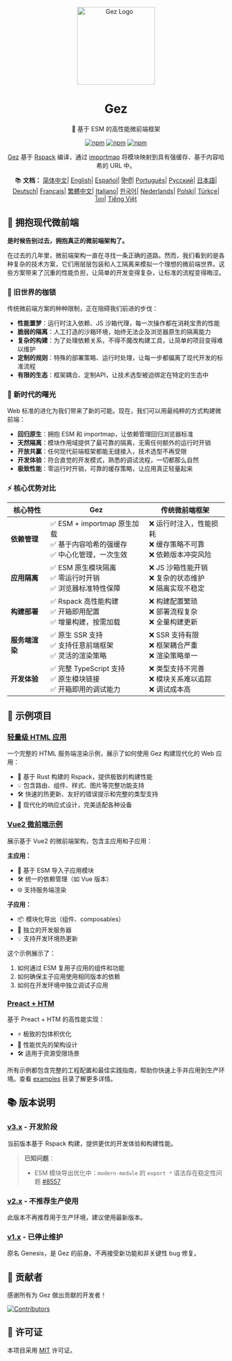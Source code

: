 <p align="center">
  <img src="https://www.esmnext.com/logo.svg" width="180" alt="Gez Logo" />
</p>

<h1 align="center">Gez</h1>
<p align="center">🚀 基于 ESM 的高性能微前端框架</p>

<p align="center">
  <a href="https://www.npmjs.com/package/@gez/core"><img src="https://img.shields.io/npm/v/@gez/core.svg" alt="npm"></a>
  <a href="https://www.npmjs.com/package/@gez/core"><img src="https://img.shields.io/npm/dm/@gez/core.svg" alt="npm"></a>
  <a href="https://www.npmjs.com/package/@gez/core"><img src="https://img.shields.io/npm/dt/@gez/core.svg" alt="npm"></a>
</p>

<p align="center">
  <a href="https://www.esmnext.com">Gez</a> 基于 <a href="https://rspack.dev/">Rspack</a> 编译，通过 <a href="https://developer.mozilla.org/zh-CN/docs/Web/HTML/Element/script/type/importmap">importmap</a> 将模块映射到具有强缓存、基于内容哈希的 URL 中。
</p>

<p align="center">
  📚 <b>文档：</b>
  <a href="https://www.esmnext.com">简体中文</a>|
  <a href="https://www.esmnext.com/en/">English</a>|
  <a href="https://www.esmnext.com/es/">Español</a>|
  <a href="https://www.esmnext.com/hi/">हिन्दी</a>|
  <a href="https://www.esmnext.com/pt/">Português</a>|
  <a href="https://www.esmnext.com/ru/">Русский</a>|
  <a href="https://www.esmnext.com/ja/">日本語</a>|
  <a href="https://www.esmnext.com/de/">Deutsch</a>|
  <a href="https://www.esmnext.com/fr/">Français</a>|
  <a href="https://www.esmnext.com/zh-TW/">繁體中文</a>|
  <a href="https://www.esmnext.com/it/">Italiano</a>|
  <a href="https://www.esmnext.com/ko/">한국어</a>|
  <a href="https://www.esmnext.com/nl/">Nederlands</a>|
  <a href="https://www.esmnext.com/pl/">Polski</a>|
  <a href="https://www.esmnext.com/tr/">Türkçe</a>|
  <a href="https://www.esmnext.com/th/">ไทย</a>|
  <a href="https://www.esmnext.com/vi/">Tiếng Việt</a>
</p>

## 💫 拥抱现代微前端

**是时候告别过去，拥抱真正的微前端架构了。**

在过去的几年里，微前端架构一直在寻找一条正确的道路。然而，我们看到的是各种复杂的技术方案，它们用层层包装和人工隔离来模拟一个理想的微前端世界。这些方案带来了沉重的性能负担，让简单的开发变得复杂，让标准的流程变得晦涩。

### 🔧 旧世界的枷锁

传统微前端方案的种种限制，正在阻碍我们前进的步伐：

- **性能噩梦**：运行时注入依赖、JS 沙箱代理，每一次操作都在消耗宝贵的性能
- **脆弱的隔离**：人工打造的沙箱环境，始终无法企及浏览器原生的隔离能力
- **复杂的构建**：为了处理依赖关系，不得不魔改构建工具，让简单的项目变得难以维护
- **定制的规则**：特殊的部署策略、运行时处理，让每一步都偏离了现代开发的标准流程
- **有限的生态**：框架耦合、定制API，让技术选型被迫绑定在特定的生态中

### 🌟 新时代的曙光

Web 标准的进化为我们带来了新的可能。现在，我们可以用最纯粹的方式构建微前端：

- **回归原生**：拥抱 ESM 和 importmap，让依赖管理回归浏览器标准
- **天然隔离**：模块作用域提供了最可靠的隔离，无需任何额外的运行时开销
- **开放共赢**：任何现代前端框架都能无缝接入，技术选型不再受限
- **开发体验**：符合直觉的开发模式，熟悉的调试流程，一切都那么自然
- **极致性能**：零运行时开销，可靠的缓存策略，让应用真正轻量起来

### ⚡️ 核心优势对比

| 核心特性 | Gez | 传统微前端框架 |
|---------|-----|---------------|
| **依赖管理** | ✅ ESM + importmap 原生加载<br>✅ 基于内容哈希的强缓存<br>✅ 中心化管理，一次生效 | ❌ 运行时注入，性能损耗<br>❌ 缓存策略不可靠<br>❌ 依赖版本冲突风险 |
| **应用隔离** | ✅ ESM 原生模块隔离<br>✅ 零运行时开销<br>✅ 浏览器标准特性保障 | ❌ JS 沙箱性能开销<br>❌ 复杂的状态维护<br>❌ 隔离实现不稳定 |
| **构建部署** | ✅ Rspack 高性能构建<br>✅ 开箱即用配置<br>✅ 增量构建，按需加载 | ❌ 构建配置繁琐<br>❌ 部署流程复杂<br>❌ 全量构建更新 |
| **服务端渲染** | ✅ 原生 SSR 支持<br>✅ 支持任意前端框架<br>✅ 灵活的渲染策略 | ❌ SSR 支持有限<br>❌ 框架耦合严重<br>❌ 渲染策略单一 |
| **开发体验** | ✅ 完整 TypeScript 支持<br>✅ 原生模块链接<br>✅ 开箱即用的调试能力 | ❌ 类型支持不完善<br>❌ 模块关系难以追踪<br>❌ 调试成本高 |

## 🎯 示例项目

### [轻量级 HTML 应用](https://www.esmnext.com/ssr-html/)
一个完整的 HTML 服务端渲染示例，展示了如何使用 Gez 构建现代化的 Web 应用：
- 🚀 基于 Rust 构建的 Rspack，提供极致的构建性能
- 💡 包含路由、组件、样式、图片等完整功能支持
- 🛠 快速的热更新、友好的错误提示和完整的类型支持
- 📱 现代化的响应式设计，完美适配各种设备

### [Vue2 微前端示例](https://www.esmnext.com/ssr-vue2-host/)
展示基于 Vue2 的微前端架构，包含主应用和子应用：

**主应用：**
- 🔗 基于 ESM 导入子应用模块
- 🛠 统一的依赖管理（如 Vue 版本）
- 🌐 支持服务端渲染

**子应用：**
- 📦 模块化导出（组件、composables）
- 🚀 独立的开发服务器
- 💡 支持开发环境热更新

这个示例展示了：
1. 如何通过 ESM 复用子应用的组件和功能
2. 如何确保主子应用使用相同版本的依赖
3. 如何在开发环境中独立调试子应用

### [Preact + HTM](https://www.esmnext.com/ssr-preact-htm/)
基于 Preact + HTM 的高性能实现：
- ⚡️ 极致的包体积优化
- 🎯 性能优先的架构设计
- 🛠 适用于资源受限场景

所有示例都包含完整的工程配置和最佳实践指南，帮助你快速上手并应用到生产环境。查看 [examples](https://github.com/js-esm/gez/tree/master/examples) 目录了解更多详情。

## 📚 版本说明

### [v3.x](https://www.esmnext.com) - 开发阶段
当前版本基于 Rspack 构建，提供更优的开发体验和构建性能。

> **已知问题**：
> - ESM 模块导出优化中：`modern-module` 的 `export *` 语法存在稳定性问题 [#8557](https://github.com/web-infra-dev/rspack/issues/8557)

### [v2.x](https://github.com/js-esm/gez/blob/v2/docs/zh-CN/README.md) - 不推荐生产使用
此版本不再推荐用于生产环境，建议使用最新版本。

### [v1.x](https://fmfe.github.io/genesis-docs/guide/) - 已停止维护
原名 Genesis，是 Gez 的前身。不再接受新功能和非关键性 bug 修复。

## 👥 贡献者

感谢所有为 Gez 做出贡献的开发者！

[![Contributors](https://contrib.rocks/image?repo=js-esm/gez)](https://github.com/js-esm/gez/graphs/contributors)

## 📄 许可证

本项目采用 [MIT](./LICENSE) 许可证。
